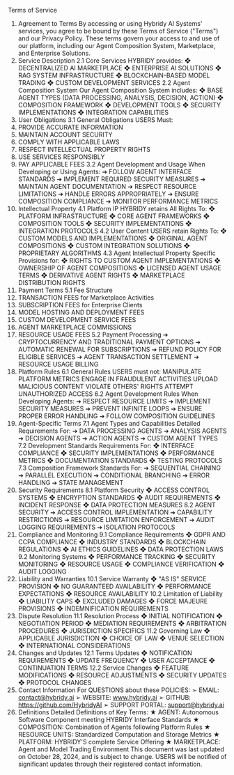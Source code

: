 Terms of Service
1. Agreement to Terms
By accessing or using Hybridy AI Systems' services, you agree to be bound by these Terms
of Service ("Terms") and our Privacy Policy.
These terms govern your access to and use of our platform, including our Agent Composition
System, Marketplace, and Enterprise Solutions.
2. Service Description
2.1 Core Services
HYBRIDY provides:
❖ DECENTRALIZED AI MARKETPLACE
❖ ENTERPRISE AI SOLUTIONS
❖ RAG SYSTEM INFRASTRUCTURE
❖ BLOCKCHAIN-BASED MODEL TRADING
❖ CUSTOM DEVELOPMENT SERVICES
2.2 Agent Composition System
Our Agent Composition System includes:
❖ BASE AGENT TYPES (DATA PROCESSING, ANALYSIS, DECISION, ACTION)
❖ COMPOSITION FRAMEWORK
❖ DEVELOPMENT TOOLS
❖ SECURITY IMPLEMENTATIONS
❖ INTEGRATION CAPABILITIES
3. User Obligations
3.1 General Obligations
USERS Must:
1. PROVIDE ACCURATE INFORMATION
2. MAINTAIN ACCOUNT SECURITY
3. COMPLY WITH APPLICABLE LAWS
4. RESPECT INTELLECTUAL PROPERTY RIGHTS
5. USE SERVICES RESPONSIBLY
6. PAY APPLICABLE FEES
3.2 Agent Development and Usage
When Developing or Using Agents:
➔ FOLLOW AGENT INTERFACE STANDARDS
➔ IMPLEMENT REQUIRED SECURITY MEASURES
➔ MAINTAIN AGENT DOCUMENTATION
➔ RESPECT RESOURCE LIMITATIONS
➔ HANDLE ERRORS APPROPRIATELY
➔ ENSURE COMPOSITION COMPLIANCE
➔ MONITOR PERFORMANCE METRICS
4. Intellectual Property
4.1 Platform IP
HYBRIDY retains All Rights To:
❖ PLATFORM INFRASTRUCTURE
❖ CORE AGENT FRAMEWORKS
❖ COMPOSITION TOOLS
❖ SECURITY IMPLEMENTATIONS
❖ INTEGRATION PROTOCOLS
4.2 User Content
USERS retain Rights To:
❖ CUSTOM MODELS AND IMPLEMENTATIONS
❖ ORIGINAL AGENT COMPOSITIONS
❖ CUSTOM INTEGRATION SOLUTIONS
❖ PROPRIETARY ALGORITHMS
4.3 Agent Intellectual Property
Specific Provisions for:
❖ RIGHTS TO CUSTOM AGENT IMPLEMENTATIONS
❖ OWNERSHIP OF AGENT COMPOSITIONS
❖ LICENSED AGENT USAGE TERMS
❖ DERIVATIVE AGENT RIGHTS
❖ MARKETPLACE DISTRIBUTION RIGHTS
5. Payment Terms
5.1 Fee Structure
1. TRANSACTION FEES for Marketplace Activities
2. SUBSCRIPTION FEES for Enterprise Clients
3. MODEL HOSTING AND DEPLOYMENT FEES
4. CUSTOM DEVELOPMENT SERVICE FEES
5. AGENT MARKETPLACE COMMISSIONS
6. RESOURCE USAGE FEES
5.2 Payment Processing
➔ CRYPTOCURRENCY AND TRADITIONAL PAYMENT OPTIONS
➔ AUTOMATIC RENEWAL FOR SUBSCRIPTIONS
➔ REFUND POLICY FOR ELIGIBLE SERVICES
➔ AGENT TRANSACTION SETTLEMENT
➔ RESOURCE USAGE BILLING
6. Platform Rules
6.1 General Rules
USERS must not:
MANIPULATE PLATFORM METRICS
ENGAGE IN FRAUDULENT ACTIVITIES
UPLOAD MALICIOUS CONTENT
VIOLATE OTHERS' RIGHTS
ATTEMPT UNAUTHORIZED ACCESS
6.2 Agent Development Rules
When Developing Agents:
➔ RESPECT RESOURCE LIMITS
➔ IMPLEMENT SECURITY MEASURES
➔ PREVENT INFINITE LOOPS
➔ ENSURE PROPER ERROR HANDLING
➔ FOLLOW COMPOSITION GUIDELINES
7. Agent-Specific Terms
7.1 Agent Types and Capabilities
Detailed Requirements For:
➔ DATA PROCESSING AGENTS
➔ ANALYSIS AGENTS
➔ DECISION AGENTS
➔ ACTION AGENTS
➔ CUSTOM AGENT TYPES
7.2 Development Standards
Requirements For:
❖ INTERFACE COMPLIANCE
❖ SECURITY IMPLEMENTATIONS
❖ PERFORMANCE METRICS
❖ DOCUMENTATION STANDARDS
❖ TESTING PROTOCOLS
7.3 Composition Framework
Standards For:
➔ SEQUENTIAL CHAINING
➔ PARALLEL EXECUTION
➔ CONDITIONAL BRANCHING
➔ ERROR HANDLING
➔ STATE MANAGEMENT
8. Security Requirements
8.1 Platform Security
❖ ACCESS CONTROL SYSTEMS
❖ ENCRYPTION STANDARDS
❖ AUDIT REQUIREMENTS
❖ INCIDENT RESPONSE
❖ DATA PROTECTION MEASURES
8.2 AGENT SECURITY
➔ ACCESS CONTROL IMPLEMENTATION
➔ CAPABILITY RESTRICTIONS
➔ RESOURCE LIMITATION ENFORCEMENT
➔ AUDIT LOGGING REQUIREMENTS
➔ ISOLATION PROTOCOLS
9. Compliance and Monitoring
9.1 Compliance Requirements
❖ GDPR AND CCPA COMPLIANCE
❖ INDUSTRY STANDARDS
❖ BLOCKCHAIN REGULATIONS
❖ AI ETHICS GUIDELINES
❖ DATA PROTECTION LAWS
9.2 Monitoring Systems
❖ PERFORMANCE TRACKING
❖ SECURITY MONITORING
❖ RESOURCE USAGE
❖ COMPLIANCE VERIFICATION
❖ AUDIT LOGGING
10. Liability and Warranties
10.1 Service Warranty
❖ "AS IS" SERVICE PROVISION
❖ NO GUARANTEED AVAILABILITY
❖ PERFORMANCE EXPECTATIONS
❖ RESOURCE AVAILABILITY
10.2 Limitation of Liability
❖ LIABILITY CAPS
❖ EXCLUDED DAMAGES
❖ FORCE MAJEURE PROVISIONS
❖ INDEMNIFICATION REQUIREMENTS
11. Dispute Resolution
11.1 Resolution Process
❖ INITIAL NOTIFICATION
❖ NEGOTIATION PERIOD
❖ MEDIATION REQUIREMENTS
❖ ARBITRATION PROCEDURES
❖ JURISDICTION SPECIFICS
11.2 Governing Law
❖ APPLICABLE JURISDICTION
❖ CHOICE OF LAW
❖ VENUE SELECTION
❖ INTERNATIONAL CONSIDERATIONS
12. Changes and Updates
12.1 Terms Updates
❖ NOTIFICATION REQUIREMENTS
❖ UPDATE FREQUENCY
❖ USER ACCEPTANCE
❖ CONTINUATION TERMS
12.2 Service Changes
❖ FEATURE MODIFICATIONS
❖ RESOURCE ADJUSTMENTS
❖ SECURITY UPDATES
❖ PROTOCOL CHANGES
13. Contact Information
For QUESTIONS about these POLICIES:
➢ EMAIL: contact@hybridy.ai
➢ WEBSITE: www.hybridy.ai
➢ GITHUB: https://github.com/HybridyAI
➢ SUPPORT PORTAL: support@hybridy.ai
14. Definitions
Detailed Definitions of Key Terms:
★ AGENT: Autonomous Software Component meeting HYBRIDY Interface Standards
★ COMPOSITION: Combination of Agents following Platform Rules
★ RESOURCE UNITS: Standardized Computation and Storage Metrics
★ PLATFORM: HYBRIDY'S complete Service Offering
★ MARKETPLACE: Agent and Model Trading Environment
This document was last updated on October 28, 2024, and is subject to change.
USERS will be notified of significant updates through their registered contact information.
